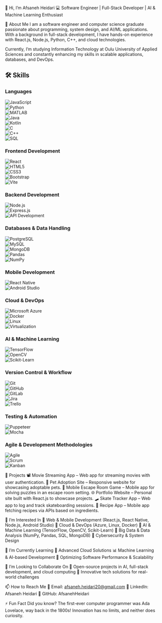 👋 Hi, I’m Afsaneh Heidari
💻 Software Engineer | Full-Stack Developer | AI & Machine Learning Enthusiast

🚀 About Me
I am a software engineer and computer science graduate passionate about programming, system design, and AI/ML applications. With a background in full-stack development, I have hands-on experience with React.js, Node.js, Python, C++, and cloud technologies.

Currently, I’m studying Information Technology at Oulu University of Applied Sciences and constantly enhancing my skills in scalable applications, databases, and DevOps.

## 🛠️ Skills

### Languages  
![JavaScript](https://img.shields.io/badge/JavaScript-F7DF1E?style=flat&logo=javascript&logoColor=black)  
![Python](https://img.shields.io/badge/Python-3776AB?style=flat&logo=python&logoColor=white)  
![MATLAB](https://img.shields.io/badge/MATLAB-0076A8?style=flat&logo=mathworks&logoColor=white)  
![Java](https://img.shields.io/badge/Java-ED8B00?style=flat&logo=java&logoColor=white)  
![Kotlin](https://img.shields.io/badge/Kotlin-0095D5?style=flat&logo=kotlin&logoColor=white)  
![C](https://img.shields.io/badge/C-00599C?style=flat&logo=c&logoColor=white)  
![C++](https://img.shields.io/badge/C++-00599C?style=flat&logo=c%2B%2B&logoColor=white)  
![SQL](https://img.shields.io/badge/SQL-4479A1?style=flat&logo=mysql&logoColor=white)  

### Frontend Development  
![React](https://img.shields.io/badge/React-61DAFB?style=flat&logo=react&logoColor=black)  
![HTML5](https://img.shields.io/badge/HTML5-E34F26?style=flat&logo=html5&logoColor=white)  
![CSS3](https://img.shields.io/badge/CSS3-1572B6?style=flat&logo=css3&logoColor=white)  
![Bootstrap](https://img.shields.io/badge/Bootstrap-7952B3?style=flat&logo=bootstrap&logoColor=white)  
![Vite](https://img.shields.io/badge/Vite-646CFF?style=flat&logo=vite&logoColor=white)  

### Backend Development  
![Node.js](https://img.shields.io/badge/Node.js-43853D?style=flat&logo=node.js&logoColor=white)  
![Express.js](https://img.shields.io/badge/Express.js-000000?style=flat&logo=express&logoColor=white)  
![API Development](https://img.shields.io/badge/API-02569B?style=flat&logo=api&logoColor=white)  

### Databases & Data Handling  
![PostgreSQL](https://img.shields.io/badge/PostgreSQL-336791?style=flat&logo=postgresql&logoColor=white)  
![MySQL](https://img.shields.io/badge/MySQL-4479A1?style=flat&logo=mysql&logoColor=white)  
![MongoDB](https://img.shields.io/badge/MongoDB-47A248?style=flat&logo=mongodb&logoColor=white)  
![Pandas](https://img.shields.io/badge/Pandas-150458?style=flat&logo=pandas&logoColor=white)  
![NumPy](https://img.shields.io/badge/NumPy-013243?style=flat&logo=numpy&logoColor=white)  

### Mobile Development  
![React Native](https://img.shields.io/badge/React_Native-61DAFB?style=flat&logo=react&logoColor=black)  
![Android Studio](https://img.shields.io/badge/Android_Studio-3DDC84?style=flat&logo=android-studio&logoColor=white)  

### Cloud & DevOps  
![Microsoft Azure](https://img.shields.io/badge/Microsoft_Azure-0078D4?style=flat&logo=microsoft-azure&logoColor=white)  
![Docker](https://img.shields.io/badge/Docker-2496ED?style=flat&logo=docker&logoColor=white)  
![Linux](https://img.shields.io/badge/Linux-FCC624?style=flat&logo=linux&logoColor=black)  
![Virtualization](https://img.shields.io/badge/Virtualization-FF5733?style=flat&logo=cloud&logoColor=white)  

### AI & Machine Learning  
![TensorFlow](https://img.shields.io/badge/TensorFlow-FF6F00?style=flat&logo=tensorflow&logoColor=white)  
![OpenCV](https://img.shields.io/badge/OpenCV-5C3EE8?style=flat&logo=opencv&logoColor=white)  
![Scikit-Learn](https://img.shields.io/badge/Scikit_Learn-F7931E?style=flat&logo=scikit-learn&logoColor=white)  

### Version Control & Workflow  
![Git](https://img.shields.io/badge/Git-F05032?style=flat&logo=git&logoColor=white)  
![GitHub](https://img.shields.io/badge/GitHub-181717?style=flat&logo=github&logoColor=white)  
![GitLab](https://img.shields.io/badge/GitLab-FC6D26?style=flat&logo=gitlab&logoColor=white)  
![Jira](https://img.shields.io/badge/Jira-0052CC?style=flat&logo=jira&logoColor=white)  
![Trello](https://img.shields.io/badge/Trello-0079BF?style=flat&logo=trello&logoColor=white)  

### Testing & Automation  
![Puppeteer](https://img.shields.io/badge/Puppeteer-40B5A4?style=flat&logo=puppeteer&logoColor=white)  
![Mocha](https://img.shields.io/badge/Mocha-8D6748?style=flat&logo=mocha&logoColor=white)  

### Agile & Development Methodologies  
![Agile](https://img.shields.io/badge/Agile-02967D?style=flat&logo=agile&logoColor=white)  
![Scrum](https://img.shields.io/badge/Scrum-00ADD8?style=flat&logo=scrum&logoColor=white)  
![Kanban](https://img.shields.io/badge/Kanban-FF9800?style=flat&logo=kanban&logoColor=white)  


💼 Projects
📽️ Movie Streaming App – Web app for streaming movies with user authentication.
🐾 Pet Adoption Site – Responsive website for showcasing adoptable pets.
🔐 Mobile Escape Room Game – Mobile app for solving puzzles in an escape room setting.
🌐 Portfolio Website – Personal site built with React.js to showcase projects.
🛹 Skate Tracker App – Web app to log and track skateboarding sessions.
🍲 Recipe App – Mobile app fetching recipes via APIs based on ingredients.

👀 I’m Interested In
🔹 Web & Mobile Development (React.js, React Native, Node.js, Android Studio)
🔹 Cloud & DevOps (Azure, Linux, Docker)
🔹 AI & Machine Learning (TensorFlow, OpenCV, Scikit-Learn)
🔹 Big Data & Data Analysis (NumPy, Pandas, SQL, MongoDB)
🔹 Cybersecurity & System Design

🌱 I’m Currently Learning
🚀 Advanced Cloud Solutions
📊 Machine Learning & AI-based Development
🔧 Optimizing Software Performance & Scalability

💞️ I’m Looking to Collaborate On
🎯 Open-source projects in AI, full-stack development, and cloud computing
🤝 Innovative tech solutions for real-world challenges

📫 How to Reach Me
📧 Email: afsaneh.heidari20@gmail.com
💼 LinkedIn: Afsaneh Heidari
📂 GitHub: AfsanehHeidari

⚡ Fun Fact
Did you know? The first-ever computer programmer was Ada Lovelace, way back in the 1800s! Innovation has no limits, and neither does curiosity.
